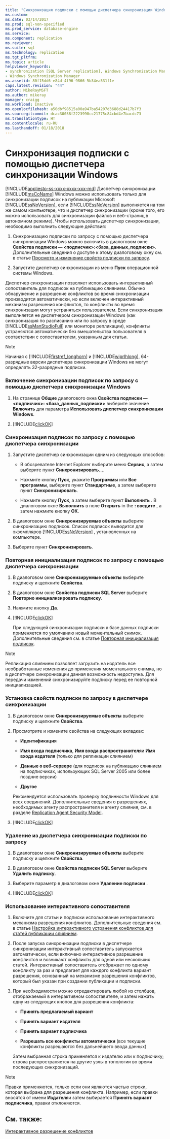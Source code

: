 ```yaml
---
title: "Синхронизация подписки с помощью диспетчера синхронизации Windows | Документация Майкрософт"
ms.custom: 
ms.date: 03/14/2017
ms.prod: sql-non-specified
ms.prod_service: database-engine
ms.service: 
ms.component: replication
ms.reviewer: 
ms.suite: sql
ms.technology: replication
ms.tgt_pltfrm: 
ms.topic: article
helpviewer_keywords:
- synchronization [SQL Server replication], Windows Synchronization Manager
- Windows Synchronization Manager
ms.assetid: 80f15dd6-e84d-4f96-9866-5b34ea531f1e
caps.latest.revision: "44"
author: MikeRayMSFT
ms.author: mikeray
manager: craigg
ms.workload: Inactive
ms.openlocfilehash: a50dbf98515a00a947ba54207d3688d24417b7f3
ms.sourcegitcommit: dcac30038f2223990cc21775c84cbd4e7bacdc73
ms.translationtype: HT
ms.contentlocale: ru-RU
ms.lasthandoff: 01/18/2018
---
```

# <a name="synchronize-a-subscription-using-windows-synchronization-manager"></a>Синхронизация подписки с помощью диспетчера синхронизации Windows
[!INCLUDE[appliesto-ss-xxxx-xxxx-xxx-md](../../includes/appliesto-ss-xxxx-xxxx-xxx-md.md)] Диспетчер синхронизации [!INCLUDE[msCoName](../../includes/msconame-md.md)] Windows можно использовать только для синхронизации подписок на публикации Microsoft [!INCLUDE[ssNoVersion](../../includes/ssnoversion-md.md)], если [!INCLUDE[ssNoVersion](../../includes/ssnoversion-md.md)] выполняется на том же самом компьютере, что и диспетчер синхронизации (кроме того, его можно использовать для синхронизации файлов и веб-страниц в автономном режиме). Чтобы использовать диспетчер синхронизации, необходимо выполнить следующие действия:  
  
1.  Синхронизацию подписки по запросу с помощью диспетчера синхронизации Windows можно включить в диалоговом окне **Свойства подписки — \<подписчик>:\<база_данных_подписки>**. Дополнительные сведения о доступе к этому диалоговому окну см. в статье [Просмотр и изменение свойств подписки по запросу](../../relational-databases/replication/view-and-modify-pull-subscription-properties.md).  
  
2.  Запустите диспетчер синхронизации из меню **Пуск** операционной системы Windows.  
  
 Диспетчер синхронизации позволяет использовать интерактивный сопоставитель для подписок на публикацию слиянием. Обычно обнаружение и разрешение конфликтов во время синхронизации производится автоматически, но если включен интерактивный механизм разрешения конфликтов, то конфликты во время синхронизации могут устраняться пользователем. Если синхронизация выполняется не диспетчером синхронизации Windows (как синхронизация по расписанию или по запросу в среде [!INCLUDE[ssManStudioFull](../../includes/ssmanstudiofull-md.md)] или мониторе репликации), конфликты устраняются автоматически без вмешательства пользователя в соответствии с сопоставителем, указанным для статьи.  
  
> [!NOTE]  
>  Начиная с [!INCLUDE[firstref_longhorn](../../includes/firstref-longhorn-md.md)] и [!INCLUDE[wiprlhlong](../../includes/wiprlhlong-md.md)], 64-разрядные версии диспетчера синхронизации Windows не могут определять 32-разрядные подписки.  
  
### <a name="to-enable-the-synchronization-of-pull-subscriptions-with-windows-synchronization-manager"></a>Включение синхронизации подписок по запросу с помощью диспетчера синхронизации Windows  
  
1.  На странице **Общие** диалогового окна **Свойства подписки — \<подписчик>: \<база_данных_подписки>** выберите значение **Включить** для параметра **Использовать диспетчер синхронизации Windows**.  
  
2.  [!INCLUDE[clickOK](../../includes/clickok-md.md)]  
  
### <a name="to-synchronize-a-pull-subscription-with-synchronization-manager"></a>Синхронизация подписок по запросу с помощью диспетчера синхронизации  
  
1.  Запустите диспетчер синхронизации одним из следующих способов:  
  
    -   В обозревателе Internet Explorer выберите меню **Сервис**, а затем выберите пункт **Синхронизировать...**.  
  
    -   Нажмите кнопку **Пуск**, укажите **Программы** или **Все программы**, выберите пункт **Стандартные**, а затем выберите пункт **Синхронизировать**.  
  
    -   Нажмите кнопку **Пуск**, а затем выберите пункт **Выполнить** . В диалоговом окне **Выполнить** в поле **Открыть** in the **: введите** , а затем нажмите кнопку **ОК**.  
  
2.  В диалоговом окне **Синхронизируемые объекты** выберите синхронизацию подписок. Список подписок выводится для экземпляров [!INCLUDE[ssNoVersion](../../includes/ssnoversion-md.md)] , установленных на компьютере.  
  
3.  Выберите пункт **Синхронизировать**.  
  
### <a name="to-reinitialize-a-pull-subscription-with-synchronization-manager"></a>Повторная инициализация подписок по запросу с помощью диспетчера синхронизации  
  
1.  В диалоговом окне **Синхронизируемые объекты** выберите подписку и щелкните **Свойства**.  
  
2.  В диалоговом окне **Свойства подписки SQL Server** выберите **Повторно инициализировать подписку**.  
  
3.  Нажмите кнопку **Да**.  
  
4.  [!INCLUDE[clickOK](../../includes/clickok-md.md)]  
  
     При следующей синхронизации подписки к базе данных подписки применяется по умолчанию новый моментальный снимок. Дополнительные сведения см. в статье [Повторная инициализация подписок](../../relational-databases/replication/reinitialize-subscriptions.md).  
  
> [!NOTE]  
>  Репликация слиянием позволяет загрузить на издатель все необработанные изменения до применения моментального снимка, но в диспетчере синхронизации данная возможность недоступна. Для передачи изменений синхронизируйте подписку перед ее повторной инициализацией.  
  
### <a name="to-set-properties-for-a-pull-subscription-in-synchronization-manager"></a>Установка свойств подписки по запросу в диспетчере синхронизации  
  
1.  В диалоговом окне **Синхронизируемые объекты** выберите подписку и щелкните **Свойства**.  
  
2.  Просмотрите и измените свойства на следующих вкладках:  
  
    -   **Идентификация**  
  
    -   **Имя входа подписчика**, **Имя входа распространителя**и **Имя входа издателя** (только для репликации слиянием)  
  
    -   **Данные о веб-сервере** (для подписок на публикацию слиянием на подписчиках, использующих SQL Server 2005 или более поздние версии)  
  
    -   **Другое**  
  
     Рекомендуется использовать проверку подлинности Windows для всех соединений. Дополнительные сведения о разрешениях, необходимых агенту распространителя и агенту слияния, см. в разделе [Replication Agent Security Model](../../relational-databases/replication/security/replication-agent-security-model.md).  
  
3.  [!INCLUDE[clickOK](../../includes/clickok-md.md)]  
  
### <a name="to-remove-a-pull-subscription-from-synchronization-manager"></a>Удаление из диспетчера синхронизации подписки по запросу  
  
1.  В диалоговом окне **Синхронизируемые объекты** выберите подписку и щелкните **Свойства**.  
  
2.  В диалоговом окне **Свойства подписки SQL Server** выберите **Удалить подписку**.  
  
3.  Выберите параметр в диалоговом окне **Удаление подписки** .  
  
4.  [!INCLUDE[clickOK](../../includes/clickok-md.md)]  
  
### <a name="to-use-the-interactive-resolver"></a>Использование интерактивного сопоставителя  
  
1.  Включите для статьи и подписки использование интерактивного механизма разрешения конфликтов. Дополнительные сведения см. в статье [Настройка интерактивного устранения конфликтов для статей публикации слиянием](../../relational-databases/replication/publish/specify-interactive-conflict-resolution-for-merge-articles.md).  
  
2.  После запуска синхронизации подписки в диспетчере синхронизации интерактивный сопоставитель запускается автоматически, если включено интерактивное разрешение конфликтов и возникают конфликты для одной или нескольких статей. Интерактивный сопоставитель отображает по одному конфликту за раз и предлагает для каждого конфликта вариант разрешения, основанный на механизме разрешения конфликтов, который был указан при создании публикации и подписки.  
  
3.  При необходимости можно отредактировать любой из столбцов, отображаемый в интерактивном сопоставителе, и затем нажать одну из следующих кнопок для разрешения конфликта:  
  
    -   **Принять предлагаемый вариант**  
  
    -   **Принять вариант издателя**  
  
    -   **Принять вариант подписчика**  
  
    -   **Разрешать все конфликты автоматически** (все текущие конфликты разрешаются без дальнейшего ввода данных)  
  
     Затем выбранная строка применяется к издателю или к подписчику; строка распространяется на другие узлы в топологии во время последующих синхронизаций.  
  
> [!NOTE]  
>  Правки применяются, только если они являются частью строки, которая выбрана для разрешения конфликта. Например, если правки вносятся от имени **Издателя**и затем выбирается **Принять вариант подписчика**, правки отклоняются.  
  
## <a name="see-also"></a>См. также:  
 [Интерактивное разрешение конфликтов](../../relational-databases/replication/merge/advanced-merge-replication-conflict-interactive-resolution.md)  
  
  
